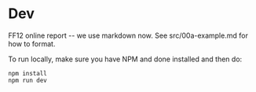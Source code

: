 # Dev

FF12 online report -- we use markdown now. See src/00a-example.md for how to format.

To run locally, make sure you have NPM and done installed and then do:

```
npm install
npm run dev
```
